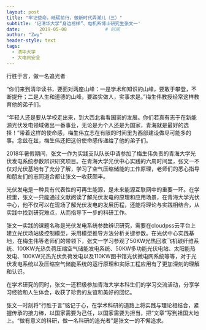 ```yaml
---
layout: post
title: "牢记使命，砥砺前行，做新时代弄潮儿（三）"
subtitle: '记清华大学“身边榜样”、电机系博士研究生张文一'
date:       2019-05-08              # 时间
author: "Zwy"
header-style: text
tags:
  - 清华大学 
  - 大电网安全
---
```


行胜于言，做一名追光者

“你们来到清华读书，要面对两座山峰：一是学术和知识的山峰，要敢于攀登，不断提升；二是人生和道德的山峰，要踏实做人，实事求是。”梅生伟教授经常这样教育他的弟子们。

“年轻人还是要从学校走出来，到大西北看看国家的发展。你们若真有志于在新能源光伏发电领域做出一番事业，无论是为个人还是为国家，青海就是最好的选择！”带着这样的使命感，梅生伟立志在有限的时间里为西部建设做尽可能多的事。念兹在兹，梅生伟还把这份使命感传递给了他的弟子们。

2018年暑假期间，张文一作为实践支队队长申请参加了梅生伟负责的青海大学光伏发电系统参数辨识研究项目。在青海大学光伏中心实践的六周时间里，张文一不仅对光伏基地有了充分了解，学习了空气压缩储能的工作原理，老师们的悉心指导和朋友们的志同道合都让张文一收获颇丰。

光伏发电是一种具有代表性的可再生能源，是未来能源互联网中的重要一环。在学校里，张文一只能通过文献阅读了解光伏发电的原理和应用场景，在青海大学光伏中心，他不仅可以在现场了解光伏发电的发展历程，还能将理论与实践相结合，从实践中找到研究难点，从而指导下一步的科研工作。

张文一实践的课题名称是光伏发电系统参数辨识研究，需要在cloudpss云平台上建立光伏场站级控制模型，采用模型推导方法分析关键参数。在光伏中心实践基地，在梅生伟等老师们的带领下，张文一学习参观了50KW光热回收飞机碳纤维系统、100KW光热负荷压缩空气储能发电系统、50KW多功能光伏电站、太阳能热发电、100KW光热光伏负荷发电以及110KW图书馆光伏微电网系统等等，对于光伏发电系统以及压缩空气储能系统的运行原理和实际工程应用有了更加深刻的理解和认识。

在学术研究的同时，张文一还积极参加青海大学本科生们的学习交流活动，分享学习经验和人生体会，收获了珍贵的友谊和美好的回忆。

张文一时刻将“行胜于言”铭记于心，在学术科研的道路上将实践与理论相结合，紧握传承的接力棒，以国家需要为己任，以国家需要为担当，把“文章”写到祖国大地上。“做有意义的科研，做一名科研的追光者”是张文一的不懈追求。